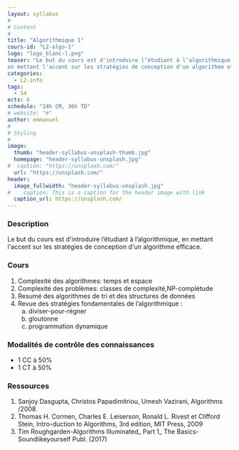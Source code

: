 ```yaml
---
layout: syllabus
#
# Content
#
title: "Algorithmique 1"
cours-id: "L2-algo-1"
logo: "logo_blanc-l.png"
teaser: "Le but du cours est d'introduire l’étudiant à l’algorithmique,
en mettant l'accent sur les stratégies de conception d'un algorithme efficace."
categories:
  - L2-info
tags:
  - S4
ects: 6
schedule: "24h CM, 36h TD"
# website: "#"
author: emmanuel
#
# Styling
#
image:
  thumb: "header-syllabus-unsplash-thumb.jpg"
  homepage: "header-syllabus-unsplash.jpg"
#  caption: "https://unsplash.com/"
  url: "https://unsplash.com/"
header:
  image_fullwidth: "header-syllabus-unsplash.jpg"
#    caption: This is a caption for the header image with link
  caption_url: https://unsplash.com/
---
```


###  Description ###
Le but du cours est d'introduire l’étudiant à l’algorithmique,
en mettant l'accent sur les stratégies de conception d'un algorithme efficace.

###  Cours ###
<ol type="1">
  <li>Complexité des algorithmes: temps et espace</li>
  <li>Complexité des problèmes: classes de complexité,NP-complétude</li>
  <li>Resumé des algorithmes de tri et des structures de données</li>
  <li>Revue  des stratégies fondamentales de l’algorithmique :
  <ol type="a">
    <li>diviser-pour-régner</li>
    <li>gloutonne</li>
    <li>programmation dynamique</li>
  </ol></li>
</ol>

###  Modalités de contrôle des connaissances ###

- 1 CC à 50%
- 1 CT à 50%

###  Ressources ###
1. Sanjoy Dasgupta, Christos Papadimitriou, Umesh Vazirani, Algorithms /2008.
2. Thomas H. Cormen, Charles E. Leiserson, Ronald L. Rivest et Clifford Stein,
Intro-duction to Algorithms, 3rd edition, MIT Press, 2009
3. Tim Roughgarden-Algorithms Illuminated_ Part 1_ The Basics-Soundlikeyourself
Publ. (2017)
